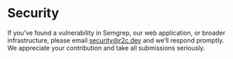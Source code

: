 # Security

If you’ve found a vulnerability in Semgrep, our web application, or broader infrastructure, please email [security@r2c.dev](mailto:security@r2c.dev) and we’ll respond promptly. We appreciate your contribution and take all submissions seriously.
<div style="min-height:600px;"></div>